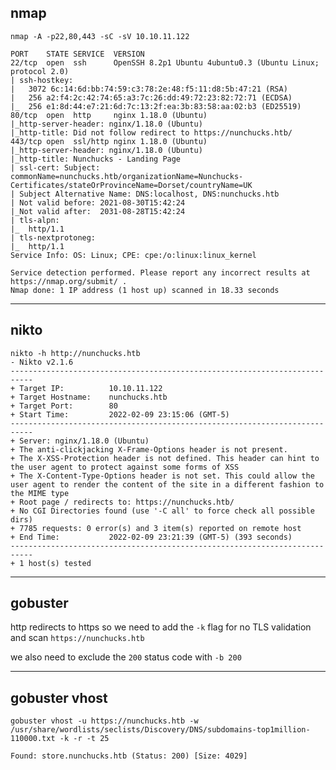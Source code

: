 ## nmap
`nmap -A -p22,80,443 -sC -sV 10.10.11.122`

```
PORT    STATE SERVICE  VERSION
22/tcp  open  ssh      OpenSSH 8.2p1 Ubuntu 4ubuntu0.3 (Ubuntu Linux; protocol 2.0)
| ssh-hostkey: 
|   3072 6c:14:6d:bb:74:59:c3:78:2e:48:f5:11:d8:5b:47:21 (RSA)
|   256 a2:f4:2c:42:74:65:a3:7c:26:dd:49:72:23:82:72:71 (ECDSA)
|_  256 e1:8d:44:e7:21:6d:7c:13:2f:ea:3b:83:58:aa:02:b3 (ED25519)
80/tcp  open  http     nginx 1.18.0 (Ubuntu)
|_http-server-header: nginx/1.18.0 (Ubuntu)
|_http-title: Did not follow redirect to https://nunchucks.htb/
443/tcp open  ssl/http nginx 1.18.0 (Ubuntu)
|_http-server-header: nginx/1.18.0 (Ubuntu)
|_http-title: Nunchucks - Landing Page
| ssl-cert: Subject: commonName=nunchucks.htb/organizationName=Nunchucks-Certificates/stateOrProvinceName=Dorset/countryName=UK
| Subject Alternative Name: DNS:localhost, DNS:nunchucks.htb
| Not valid before: 2021-08-30T15:42:24
|_Not valid after:  2031-08-28T15:42:24
| tls-alpn: 
|_  http/1.1
| tls-nextprotoneg: 
|_  http/1.1
Service Info: OS: Linux; CPE: cpe:/o:linux:linux_kernel

Service detection performed. Please report any incorrect results at https://nmap.org/submit/ .
Nmap done: 1 IP address (1 host up) scanned in 18.33 seconds

```

---

## nikto
```
nikto -h http://nunchucks.htb
- Nikto v2.1.6
---------------------------------------------------------------------------
+ Target IP:          10.10.11.122
+ Target Hostname:    nunchucks.htb
+ Target Port:        80
+ Start Time:         2022-02-09 23:15:06 (GMT-5)
---------------------------------------------------------------------------
+ Server: nginx/1.18.0 (Ubuntu)
+ The anti-clickjacking X-Frame-Options header is not present.
+ The X-XSS-Protection header is not defined. This header can hint to the user agent to protect against some forms of XSS
+ The X-Content-Type-Options header is not set. This could allow the user agent to render the content of the site in a different fashion to the MIME type
+ Root page / redirects to: https://nunchucks.htb/
+ No CGI Directories found (use '-C all' to force check all possible dirs)
+ 7785 requests: 0 error(s) and 3 item(s) reported on remote host
+ End Time:           2022-02-09 23:21:39 (GMT-5) (393 seconds)
---------------------------------------------------------------------------
+ 1 host(s) tested

```

---

## gobuster

http redirects to https so we need to add the `-k` flag for no TLS validation and scan `https://nunchucks.htb`

we also need to exclude the `200` status code with `-b 200`


---

## gobuster vhost

`gobuster vhost -u https://nunchucks.htb -w /usr/share/wordlists/seclists/Discovery/DNS/subdomains-top1million-110000.txt -k -r -t 25`

```
Found: store.nunchucks.htb (Status: 200) [Size: 4029]
```



